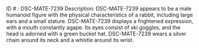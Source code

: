 ID # : DSC-MATE-7239
Description: DSC-MATE-7239 appears to be a male humanoid figure with the physical characteristics of a rabbit, including large ears and a small stature. DSC-MATE-7239 displays a frightened expression, with a mouth constantly agape. Its eyes consist of ski goggles, and the head is adorned with a green bucket hat. DSC-MATE-7239 wears a silver chain around its neck and a whistle around its wrist.